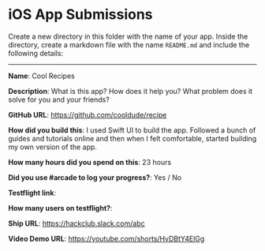 # iOS App Submissions

Create a new directory in this folder with the name of your app. Inside the directory, create a markdown file with the name `README.md` and include the following details:

---

**Name**: Cool Recipes

**Description**: What is this app? How does it help you? What problem does it solve for you and your friends?

**GitHub URL**: https://github.com/cooldude/recipe

**How did you build this**: I used Swift UI to build the app. Followed a bunch of guides and tutorials online and then when I felt comfortable, started building my own version of the app.

**How many hours did you spend on this**: 23 hours

**Did you use #arcade to log your progress?**: Yes / No

**Testflight link**:

**How many users on testflight?**:

**Ship URL**: https://hackclub.slack.com/abc

**Video Demo URL**: https://youtube.com/shorts/HvDBtY4ElGg
